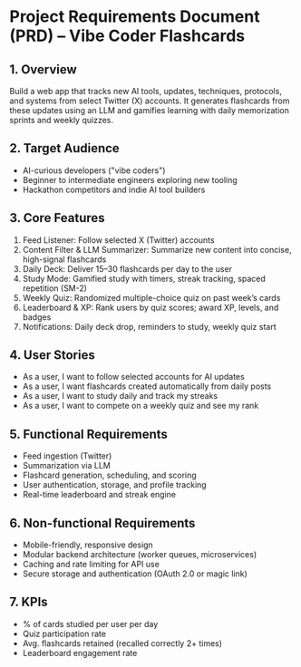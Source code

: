 # Project Requirements Document (PRD) – Vibe Coder Flashcards

## 1. Overview
Build a web app that tracks new AI tools, updates, techniques, protocols, and systems from select Twitter (X) accounts. It generates flashcards from these updates using an LLM and gamifies learning with daily memorization sprints and weekly quizzes.

## 2. Target Audience
- AI-curious developers ("vibe coders")
- Beginner to intermediate engineers exploring new tooling
- Hackathon competitors and indie AI tool builders

## 3. Core Features
1. Feed Listener: Follow selected X (Twitter) accounts
2. Content Filter & LLM Summarizer: Summarize new content into concise, high-signal flashcards
3. Daily Deck: Deliver 15–30 flashcards per day to the user
4. Study Mode: Gamified study with timers, streak tracking, spaced repetition (SM-2)
5. Weekly Quiz: Randomized multiple-choice quiz on past week’s cards
6. Leaderboard & XP: Rank users by quiz scores; award XP, levels, and badges
7. Notifications: Daily deck drop, reminders to study, weekly quiz start

## 4. User Stories
- As a user, I want to follow selected accounts for AI updates
- As a user, I want flashcards created automatically from daily posts
- As a user, I want to study daily and track my streaks
- As a user, I want to compete on a weekly quiz and see my rank

## 5. Functional Requirements
- Feed ingestion (Twitter)
- Summarization via LLM
- Flashcard generation, scheduling, and scoring
- User authentication, storage, and profile tracking
- Real-time leaderboard and streak engine

## 6. Non-functional Requirements
- Mobile-friendly, responsive design
- Modular backend architecture (worker queues, microservices)
- Caching and rate limiting for API use
- Secure storage and authentication (OAuth 2.0 or magic link)

## 7. KPIs
- % of cards studied per user per day
- Quiz participation rate
- Avg. flashcards retained (recalled correctly 2+ times)
- Leaderboard engagement rate
